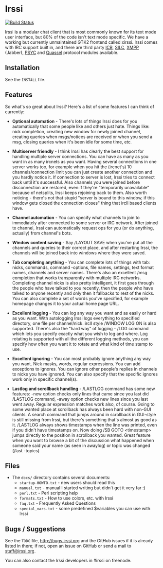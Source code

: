 # Irssi

[![Build Status](https://travis-ci.org/irssi/irssi.svg?branch=master)](https://travis-ci.org/irssi/irssi)

Irssi is a modular chat client that is most commonly known for its
text mode user interface, but 80% of the code isn't text mode
specific. We have a working but currently unmaintained GTK2 frontend
called xirssi. Irssi comes with IRC support built in, and there are
third party [ICB](https://github.com/jperkin/irssi-icb),
[SILC](http://www.silcnet.org/),
[XMPP](http://cybione.org/~irssi-xmpp/) (Jabber),
[PSYC](https://github.com/electric-blue/irssyc) and
[Quassel](https://github.com/phhusson/quassel-irssi) protocol modules
available.

## Installation

See the `INSTALL` file.

## Features

So what's so great about Irssi? Here's a list of some features I can
think of currently:

 - **Optional automation** - There's lots of things Irssi does for you
   automatically that some people like and others just hate. Things like:
   nick completion, creating new window for newly joined channel, creating
   queries when msgs/notices are received or when you send a msg, closing
   queries when it's been idle for some time, etc.

 - **Multiserver friendly** - I think Irssi has clearly the best support
   for handling multiple server connections. You can have as many as you
   want in as many ircnets as you want. Having several connections in one
   server works too, for example when you hit the (ircnet's) 10
   channels/connection limit you can just create another connection and
   you hardly notice it. If connection to server is lost, Irssi tries to
   connect back until it's successful. Also channels you were joined
   before disconnection are restored, even if they're "temporarily
   unavailable" because of netsplits, Irssi keeps rejoining back to them.
   Also worth noticing - there's not that stupid "server is bound to this
   window, if this window gets closed the connection closes" thing that
   ircII based clients have.

 - **Channel automation** - You can specify what channels to join to
   immediately after connected to some server or IRC network. After joined
   to channel, Irssi can automatically request ops for you (or do
   anything, actually) from channel's bots.

 - **Window content saving** - Say /LAYOUT SAVE when you've put all the
   channels and queries to their correct place, and after restarting
   Irssi, the channels will be joined back into windows where they were
   saved.

 - **Tab completing anything** - You can complete lots of things with tab:
   nicks, commands, command -options, file names, settings, text format
   names, channels and server names. There's also an excellent /msg
   completion that works transparently with multiple IRC networks.
   Completing channel nicks is also pretty intelligent, it first goes
   through the people who have talked to you recently, then the people who
   have talked to anyone recently and only then it fallbacks to rest of
   the nicks. You can also complete a set of words you've specified, for
   example homepage<tab> changes it to your actual home page URL.

 - **Excellent logging** - You can log any way you want and as easily or
   hard as you want. With autologging Irssi logs everything to specified
   directory, one file per channel/nick. ircII style /WINDOW LOG ON is
   also supported. There's also the "hard way" of logging - /LOG command
   which lets you specify exactly what you wish to log and where. Log
   rotating is supported with all the different logging methods, you can
   specify how often you want it to rotate and what kind of time stamp to
   use.

 - **Excellent ignoring** - You can most probably ignore anything any way
   you want. Nick masks, words, regular expressions. You can add
   exceptions to ignores. You can ignore other people's replies in
   channels to nicks you have ignored. You can also specify that the
   specific ignores work only in specific channel(s).

 - **Lastlog and scrollback handling** - /LASTLOG command has some new
   features: -new option checks only lines that came since you last did
   /LASTLOG command, -away option checks new lines since you last went
   away. Regular expression matches work also, of course. Going to some
   wanted place at scrollback has always been hard with non-GUI clients. A
   search command that jumps around in scrollback in GUI-style is still
   missing from Irssi, but there's something that's almost as good as it.
   /LASTLOG always shows timestamps when the line was printed, even if you
   didn't have timestamps on. Now doing /SB GOTO \<timestamp\> jumps
   directly to the position in scrollback you wanted. Great feature when
   you want to browse a bit of the discussion what happened when someone
   said your name (as seen in awaylog) or topic was changed (/last
   -topics)

## Files

 - The `docs/` directory contains several documents:
    - `startup-HOWTO.txt` - new users should read this
    - `manual.txt` - manual I started writing but didn't get it very far :)
    - `perl.txt` - Perl scripting help
    - `formats.txt` - How to use colors, etc. with Irssi
    - `faq.txt` - Frequently Asked Questions
    - `special_vars.txt` - some predefined $variables you can use with Irssi

## Bugs / Suggestions

See the `TODO` file, http://bugs.irssi.org and the GitHub issues if it is
already listed in there; if not, open an issue on GitHub or send a mail to
[staff@irssi.org](mailto:staff@irssi.org).

You can also contact the Irssi developers in #irssi on freenode.

